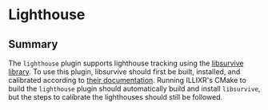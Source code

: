 # Lighthouse
## Summary
The ``lighthouse`` plugin supports lighthouse tracking using the [libsurvive library](https://github.com/collabora/libsurvive). To use this plugin, libsurvive should first be built, installed, and calibrated according to [their documentation](https://github.com/collabora/libsurvive/blob/master/README.md). Running ILLIXR's CMake to build the ``lighthouse`` plugin should automatically build and install ``libsurvive``, but the steps to calibrate the lighthouses should still be followed.